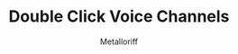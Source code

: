 ---
title: Double Click Voice Channels
author: Metalloriff
description_markdown: >-
  Requires you to double click voice channels to connect to them.
github: https://github.com/Metalloriff/
download: https://github.com/Metalloriff/BetterDiscordPlugins/blob/master/DoubleClickVoiceChannels.plugin.js
support: https://discord.gg/yNqzuJa
tags:
layout: product
ghcommentid: 43
---